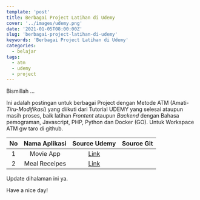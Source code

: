 ```yaml
---
template: 'post'
title: Berbagai Project Latihan di Udemy
cover: '../images/udemy.png'
date: '2021-01-05T08:00:00Z'
slug: 'berbagai-project-latihan-di-udemy'
keywords: 'Berbagai Project Latihan di Udemy'
categories:
  - belajar
tags:
  - atm
  - udemy
  - project
---
```


Bismillah ...

Ini adalah postingan untuk berbagai Project dengan Metode ATM (Amati-_Tiru-Modifikasi_) yang diikuti dari Tutorial UDEMY yang selesai ataupun masih proses, baik latihan _Frontent_ ataupun _Backend_ dengan Bahasa pemograman, Javascript, PHP, Python dan Docker (GO). Untuk Workspace ATM gw taro di github.

| No  | Nama Aplikasi |                         Source Udemy                          | Source Git |
| :-: | :-----------: | :-----------------------------------------------------------: | :--------: |
|  1  |   Movie App   | [Link](https://github.com/amati-tiru-modifikasi/movieapp.git) |            |
|  2  | Meal Receipes | [Link](https://github.com/amati-tiru-modifikasi/mealsapp.git) |

Update dihalaman ini ya.

Have a nice day!
